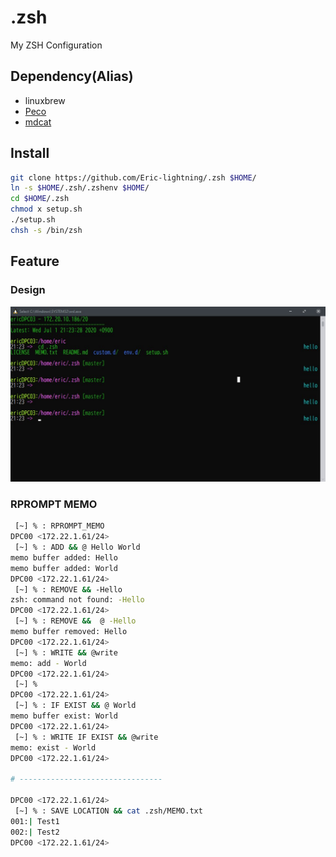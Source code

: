 # .zsh

My ZSH Configuration

## Dependency(Alias)

- linuxbrew
 - [Peco](https://github.com/peco/peco)
 - [mdcat](https://github.com/lunaryorn/mdcat)

## Install

```bash
git clone https://github.com/Eric-lightning/.zsh $HOME/
ln -s $HOME/.zsh/.zshenv $HOME/
cd $HOME/.zsh
chmod x setup.sh
./setup.sh
chsh -s /bin/zsh
```

## Feature

### Design

![zsh design 20200701](lib/zsh.jpg)

### RPROMPT MEMO
``` bash
 [~] % : RPROMPT_MEMO
DPC00 <172.22.1.61/24>
 [~] % : ADD && @ Hello World
memo buffer added: Hello
memo buffer added: World
DPC00 <172.22.1.61/24>
 [~] % : REMOVE && -Hello                                                                             Hello World
zsh: command not found: -Hello
DPC00 <172.22.1.61/24>
 [~] % : REMOVE &&  @ -Hello                                                                          Hello World
memo buffer removed: Hello
DPC00 <172.22.1.61/24>
 [~] % : WRITE && @write                                                                                    World
memo: add - World
DPC00 <172.22.1.61/24>
 [~] %                                                                                                      World
DPC00 <172.22.1.61/24>
 [~] % : IF EXIST && @ World                                                                                World
memo buffer exist: World
DPC00 <172.22.1.61/24>
 [~] % : WRITE IF EXIST && @write                                                                           World
memo: exist - World
DPC00 <172.22.1.61/24>

# --------------------------------

DPC00 <172.22.1.61/24>
 [~] % : SAVE LOCATION && cat .zsh/MEMO.txt                                                                              Test1 Test2
001:| Test1
002:| Test2
DPC00 <172.22.1.61/24>
